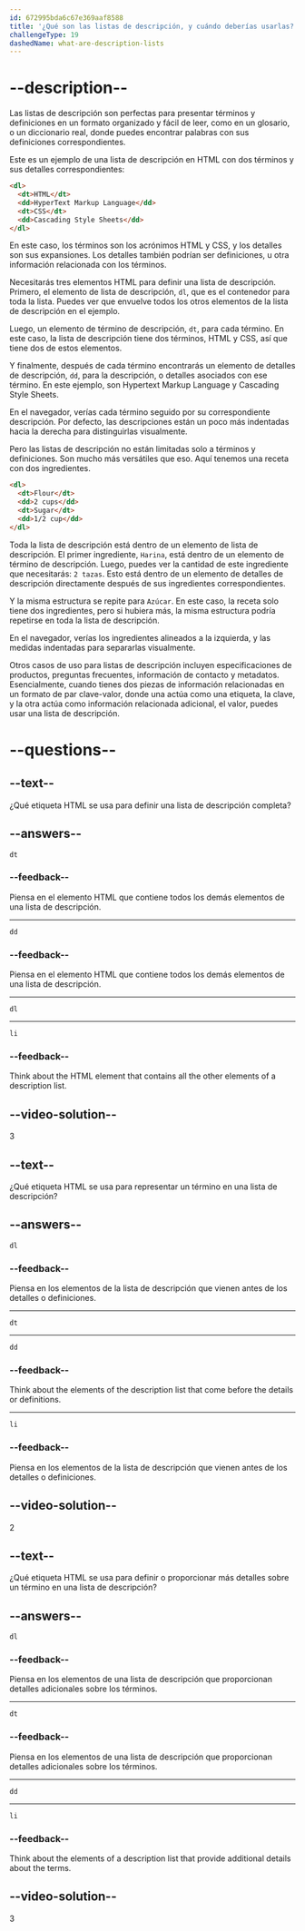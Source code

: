 ```yaml
---
id: 672995bda6c67e369aaf8588
title: '¿Qué son las listas de descripción, y cuándo deberías usarlas?'
challengeType: 19
dashedName: what-are-description-lists
---
```


# --description--

Las listas de descripción son perfectas para presentar términos y definiciones en un formato organizado y fácil de leer, como en un glosario, o un diccionario real, donde puedes encontrar palabras con sus definiciones correspondientes.

Este es un ejemplo de una lista de descripción en HTML con dos términos y sus detalles correspondientes:

```html
<dl>
  <dt>HTML</dt>
  <dd>HyperText Markup Language</dd>
  <dt>CSS</dt>
  <dd>Cascading Style Sheets</dd>
</dl>
```

En este caso, los términos son los acrónimos HTML y CSS, y los detalles son sus expansiones. Los detalles también podrían ser definiciones, u otra información relacionada con los términos.

Necesitarás tres elementos HTML para definir una lista de descripción. Primero, el elemento de lista de descripción, `dl`, que es el contenedor para toda la lista. Puedes ver que envuelve todos los otros elementos de la lista de descripción en el ejemplo.

Luego, un elemento de término de descripción, `dt`, para cada término. En este caso, la lista de descripción tiene dos términos, HTML y CSS, así que tiene dos de estos elementos.

Y finalmente, después de cada término encontrarás un elemento de detalles de descripción, `dd`, para la descripción, o detalles asociados con ese término. En este ejemplo, son Hypertext Markup Language y Cascading Style Sheets.

En el navegador, verías cada término seguido por su correspondiente descripción. Por defecto, las descripciones están un poco más indentadas hacia la derecha para distinguirlas visualmente.

Pero las listas de descripción no están limitadas solo a términos y definiciones. Son mucho más versátiles que eso. Aquí tenemos una receta con dos ingredientes.

```html
<dl>
  <dt>Flour</dt>
  <dd>2 cups</dd>
  <dt>Sugar</dt>
  <dd>1/2 cup</dd>
</dl>
```

Toda la lista de descripción está dentro de un elemento de lista de descripción. El primer ingrediente, `Harina`, está dentro de un elemento de término de descripción. Luego, puedes ver la cantidad de este ingrediente que necesitarás: `2 tazas`. Esto está dentro de un elemento de detalles de descripción directamente después de sus ingredientes correspondientes.

Y la misma estructura se repite para `Azúcar`. En este caso, la receta solo tiene dos ingredientes, pero si hubiera más, la misma estructura podría repetirse en toda la lista de descripción.

En el navegador, verías los ingredientes alineados a la izquierda, y las medidas indentadas para separarlas visualmente.

Otros casos de uso para listas de descripción incluyen especificaciones de productos, preguntas frecuentes, información de contacto y metadatos. Esencialmente, cuando tienes dos piezas de información relacionadas en un formato de par clave-valor, donde una actúa como una etiqueta, la clave, y la otra actúa como información relacionada adicional, el valor, puedes usar una lista de descripción.

# --questions--

## --text--

¿Qué etiqueta HTML se usa para definir una lista de descripción completa?

## --answers--

`dt`

### --feedback--

Piensa en el elemento HTML que contiene todos los demás elementos de una lista de descripción.

---

`dd`

### --feedback--

Piensa en el elemento HTML que contiene todos los demás elementos de una lista de descripción.

---

`dl`

---

`li`

### --feedback--

Think about the HTML element that contains all the other elements of a description list.

## --video-solution--

3

## --text--

¿Qué etiqueta HTML se usa para representar un término en una lista de descripción?

## --answers--

`dl`

### --feedback--

Piensa en los elementos de la lista de descripción que vienen antes de los detalles o definiciones.

---

`dt`

---

`dd`

### --feedback--

Think about the elements of the description list that come before the details or definitions.

---

`li`

### --feedback--

Piensa en los elementos de la lista de descripción que vienen antes de los detalles o definiciones.

## --video-solution--

2

## --text--

¿Qué etiqueta HTML se usa para definir o proporcionar más detalles sobre un término en una lista de descripción?

## --answers--

`dl`

### --feedback--

Piensa en los elementos de una lista de descripción que proporcionan detalles adicionales sobre los términos.

---

`dt`

### --feedback--

Piensa en los elementos de una lista de descripción que proporcionan detalles adicionales sobre los términos.

---

`dd`

---

`li`

### --feedback--

Think about the elements of a description list that provide additional details about the terms.

## --video-solution--

3
